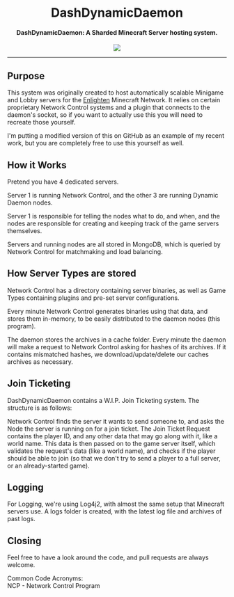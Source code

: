<h1 align="center">DashDynamicDaemon</h1>

<h4 align="center">DashDynamicDaemon: A Sharded Minecraft Server hosting system.</h4>

<p align="center">
  <a href="https://twitter.com/BattleDashBR"><img src="https://img.shields.io/badge/Twitter-@BattleDashBR-1da1f2.svg?logo=twitter"></a>
</p>

------

## Purpose

This system was originally created to host automatically scalable Minigame and Lobby servers for the [Enlighten](https://enlightenmc.net) Minecraft Network.
It relies on certain proprietary Network Control systems and a plugin that connects to the daemon's socket, so if you want to actually use this you will need to recreate those yourself.

I'm putting a modified version of this on GitHub as an example of my recent work, but you are completely free to use this yourself as well.

## How it Works

Pretend you have 4 dedicated servers.

Server 1 is running Network Control, and the other 3 are running Dynamic Daemon nodes.

Server 1 is responsible for telling the nodes what to do, and when, and the nodes are responsible for creating and keeping track of the game servers themselves.

Servers and running nodes are all stored in MongoDB, which is queried by Network Control for matchmaking and load balancing.


## How Server Types are stored

Network Control has a directory containing server binaries, as well as Game Types containing plugins and pre-set server configurations.

Every minute Network Control generates binaries using that data, and stores them in-memory, to be easily distributed to the daemon nodes (this program).

The daemon stores the archives in a cache folder. Every minute the daemon will make a request to Network Control asking for hashes of its archives. If it contains mismatched hashes, we download/update/delete our caches archives as necessary.

## Join Ticketing

DashDynamicDaemon contains a W.I.P. Join Ticketing system. The structure is as follows:

Network Control finds the server it wants to send someone to, and asks the Node the server is running on for a join ticket.
The Join Ticket Request contains the player ID, and any other data that may go along with it, like a world name. This data is
then passed on to the game server itself, which validates the request's data (like a world name), and checks if the player should
be able to join (so that we don't try to send a player to a full server, or an already-started game).

## Logging

For Logging, we're using Log4j2, with almost the same setup that Minecraft servers use. A logs folder is created, with the latest log file and archives of past logs.

## Closing

Feel free to have a look around the code, and pull requests are always welcome.

Common Code Acronyms:<br>
NCP - Network Control Program